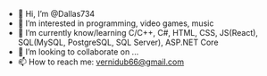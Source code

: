 - 👋 Hi, I’m @Dallas734
- 👀 I’m interested in programming, video games, music
- 🌱 I’m currently know/learning C/C++, C#, HTML, CSS, JS(React), SQL(MySQL, PostgreSQL, SQL Server), ASP.NET Core
- 💞️ I’m looking to collaborate on ...
- 📫 How to reach me: vernidub66@gmail.com

<!---
Dallas734/Dallas734 is a ✨ special ✨ repository because its `README.md` (this file) appears on your GitHub profile.
You can click the Preview link to take a look at your changes.
--->

